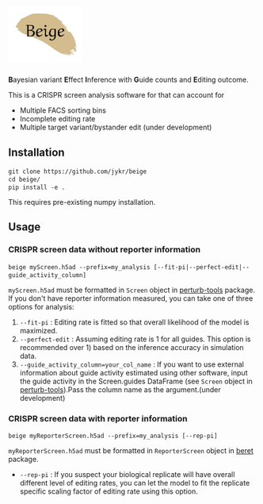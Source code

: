 # <img src="beige2.svg" alt="beige" width="150"/>
**B**ayesian variant **E**ffect **I**nference with **G**uide counts and **E**diting outcome.  

This is a CRISPR screen analysis software for that can account for 
*  Multiple FACS sorting bins
*  Incomplete editing rate
*  Multiple target variant/bystander edit (under development)  


## Installation 
```
git clone https://github.com/jykr/beige
cd beige/
pip install -e .
```
This requires pre-existing numpy installation.

## Usage
### CRISPR screen data without reporter information
```
beige myScreen.h5ad --prefix=my_analysis [--fit-pi|--perfect-edit|--guide_activity_column]
```
`myScreen.h5ad` must be formatted in `Screen` object in [perturb-tools](https://github.com/pinellolab/perturb-tools) package.
If you don't have reporter information measured, you can take one of three options for analysis:
1. `--fit-pi` : Editing rate is fitted so that overall likelihood of the model is maximized.
2. `--perfect-edit` : Assuming editing rate is 1 for all guides. This option is recommended over 1) based on the inference accuracy in simulation data.
3. `--guide_activity_column=your_col_name` : If you want to use external information about guide activity estimated using other software, input the guide activity in the Screen.guides DataFrame (see `Screen` object in [perturb-tools](https://github.com/pinellolab/perturb-tools)).Pass the column name as the argument.(under development)

### CRISPR screen data with reporter information
```
beige myReporterScreen.h5ad --prefix=my_analysis [--rep-pi]
```
`myReporterScreen.h5ad` must be formatted in `ReporterScreen` object in [beret](https://github.com/pinellolab/beret) package.  
*  `--rep-pi` : If you suspect your biological replicate will have overall different level of editing rates, you can let the model to fit the replicate specific scaling factor of editing rate using this option.


